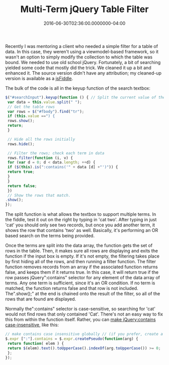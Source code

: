﻿---
title: Multi-Term jQuery Table Filter
date: "2016-06-30T02:36:00.0000000-04:00"
description: Recently I was mentoring a client who needed a simple filter for a
featuredImage: /img/multitermfilter.png
---

Recently I was mentoring a client who needed a simple filter for a table of data. In this case, they weren't using a viewmodel-based framework, so it wasn't an option to simply modify the collection to which the table was bound. We needed to use old school jQuery. Fortunately, a bit of searching yielded some code that mostly did the trick. We cleaned it up a bit and enhanced it. The source version didn't have any attribution; my cleaned-up version is available as a [jsFiddle](http://jsfiddle.net/ardalis/u4121h6d/).

The bulk of the code is all in the keyup function of the search textbox:

```js
$("#searchInput").keyup(function () { // Split the current value of the filter textbox
 var data = this.value.split(" ");
 // Get the table rows
 var rows = $("#fbody").find("tr");
 if (this.value ==") {
 rows.show();
 return;
 }

 // Hide all the rows initially
 rows.hide();

 // Filter the rows; check each term in data
 rows.filter(function (i, v) {
 for (var d = 0; d < data.length; ++d) {
 if ($(this).is(":contains('" + data [d] +"')")) {
 return true;
 }
 }
 return false;
 })
 // Show the rows that match.
.show();
});
```

The split function is what allows the textbox to support multiple terms. In the fiddle, test it out on the right by typing in 'cat two'. After typing in just 'cat' you should only see two records, but once you add another term, it shows the row that contains 'two' as well. Basically, it's performing an OR based search on the terms being provided.

Once the terms are split into the data array, the function gets the set of rows in the table. Then, it makes sure all rows are displaying and exits the function if the input box is empty. If it's not empty, the filtering takes place by first hiding all of the rows, and then running a filter function. The filter function removes records from an array if the associated function returns false, and keeps them if it returns true. In this case, it will return true if the row passes jQuery":contains" selector for any element of the data array of terms. Any one term is sufficient, since it's an OR condition. If no term is matched, the function returns false and that row is not included. The".show();" at the end is chained onto the result of the filter, so all of the rows that are found are displayed.

Normally the":contains" selector is case-sensitive, so searching for 'cat' would not find rows that only contained 'Cat'. There's not an easy way to fix this from within the function itself. Rather, you can [make jQuery:contains case-insensitive](https://css-tricks.com/snippets/jquery/make-jquery-contains-case-insensitive/), like this:

```js
// make contains case insensitive globally // (if you prefer, create a new Contains or containsCI function)
$.expr [":"].contains = $.expr.createPseudo(function(arg) {
 return function( elem ) {
 return $(elem).text().toUpperCase().indexOf(arg.toUpperCase()) >= 0;
 };
});
```

